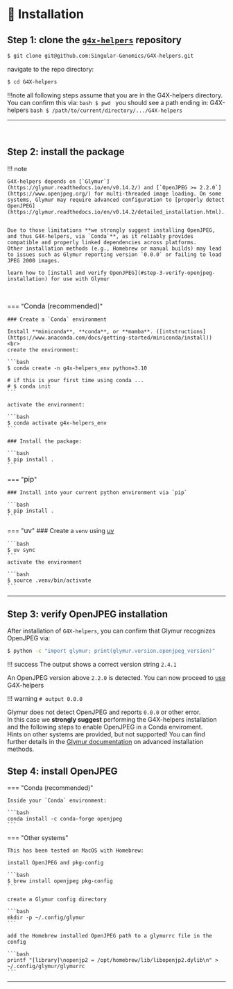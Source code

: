 # 🚀 Installation


## Step 1: clone the [`g4x-helpers`](https://github.com/Singular-Genomics/G4X-helpers) repository


```bash
$ git clone git@github.com:Singular-Genomics/G4X-helpers.git
```

navigate to the repo directory:
```bash
$ cd G4X-helpers
```

!!!note
    all following steps assume that you are in the G4X-helpers directory. You can confirm this via:
    ```bash
    $ pwd
    ```
    you should see a path ending in: G4X-helpers
    ```bash
    $ /path/to/current/directory/.../G4X-helpers
    ```
    
---
<br>

## Step 2: install the package

!!! note
    
    G4X-helpers depends on [`Glymur`](https://glymur.readthedocs.io/en/v0.14.2/) and [`OpenJPEG >= 2.2.0`](https://www.openjpeg.org/) for multi-threaded image loading. On some systems, Glymur may require advanced configuration to [properly detect OpenJPEG](https://glymur.readthedocs.io/en/v0.14.2/detailed_installation.html).
    
    
    Due to those limitations **we strongly suggest installing OpenJPEG, and thus G4X-helpers, via `Conda`**, as it reliably provides compatible and properly linked dependencies across platforms.
    Other installation methods (e.g., Homebrew or manual builds) may lead to issues such as Glymur reporting version `0.0.0` or failing to load JPEG 2000 images.  

    learn how to [install and verify OpenJPEG](#step-3-verify-openjpeg-installation) for use with Glymur

<br>

=== "<span style="font-size:1rem">Conda (recommended)</span>"

    ### Create a `Conda` environment

    Install **miniconda**, **conda**, or **mamba**. ([intstructions](https://www.anaconda.com/docs/getting-started/miniconda/install))  
    <br>
    create the environment:

    ```bash
    $ conda create -n g4x-helpers_env python=3.10
    
    # if this is your first time using conda ...
    # $ conda init
    ```

    activate the environment:

    ```bash
    $ conda activate g4x-helpers_env
    ```

    ### Install the package:
    
    ```bash
    $ pip install .
    ```

=== "<span style="font-size:1rem">pip</span>"
    
    ### Install into your current python environment via `pip`
    
    ```bash
    $ pip install .
    ```

=== "<span style="font-size:1rem">uv</span>"
    ### Create a `venv` using [uv](https://docs.astral.sh/uv/)

    ```bash
    $ uv sync
    ```  
    activate the environment  

    ```bash
    $ source .venv/bin/activate
    ```

---


## Step 3: verify OpenJPEG installation

After installation of `G4X-helpers`, you can confirm that Glymur recognizes OpenJPEG via:

```bash
$ python -c "import glymur; print(glymur.version.openjpeg_version)"
```

!!! success 
    The output shows a correct version string
    ```
    2.4.1
    ```

An OpenJPEG version above `2.2.0` is detected. You can now proceed to [use](./usage.md) G4X-helpers

!!! warning 
    ```
    # output
    0.0.0
    ```

Glymur does not detect OpenJPEG and reports `0.0.0` or other error.  
In this case we **strongly suggest** performing the G4X-helpers installation and the following steps to enable OpenJPEG in a Conda enviroment.  
Hints on other systems are provided, but not supported! You can find further details in the [Glymur documentation](https://glymur.readthedocs.io/en/v0.14.2/detailed_installation.html) on advanced installation methods.


## Step 4: install OpenJPEG

=== "Conda (recommended)"

    Inside your `Conda` environment:

    ```bash
    conda install -c conda-forge openjpeg
    ```

=== "Other systems"
    
    This has been tested on MacOS with Homebrew:
    
    install OpenJPEG and pkg-config
    
    ```bash
    $ brew install openjpeg pkg-config
    ```

    create a Glymur config directory

    ```bash
    mkdir -p ~/.config/glymur
    ```
    
    add the Homebrew installed OpenJPEG path to a glymurrc file in the config
    
    ```bash
    printf "[library]\nopenjp2 = /opt/homebrew/lib/libopenjp2.dylib\n" > ~/.config/glymur/glymurrc
    ```

---
<br>
